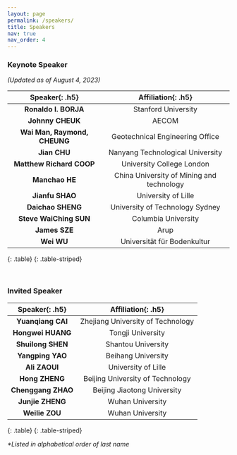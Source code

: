 ```yaml
---
layout: page
permalink: /speakers/
title: Speakers
nav: true
nav_order: 4
---
```


### Keynote Speaker

_(Updated as of August 4, 2023)_

|      **Speaker**{: .h5}      |          **Affiliation**{: .h5}           |
| :--------------------------: | :---------------------------------------: |
|     **Ronaldo I. BORJA**     |            Stanford University            |
|       **Johnny CHEUK**       |                   AECOM                   |
| **Wai Man, Raymond, CHEUNG** |      Geotechnical Engineering Office      |
|         **Jian CHU**         |     Nanyang Technological University      |
|   **Matthew Richard COOP**   |         University College London         |
|        **Manchao HE**        | China University of Mining and technology |
|       **Jianfu SHAO**        |            University of Lille            |
|      **Daichao SHENG**       |      University of Technology Sydney      |
|    **Steve WaiChing SUN**    |            Columbia University            |
|        **James SZE**         |                   Arup                    |
|          **Wei WU**          |        Universität für Bodenkultur        |
{: .table}
{: .table-striped}

<br>

### Invited Speaker

| **Speaker**{: .h5} |      **Affiliation**{: .h5}       |
| :----------------: | :-------------------------------: |
| **Yuanqiang CAI** | Zhejiang University of Technology |
| **Hongwei HUANG**  |         Tongji University         |
| **Shuilong SHEN**  |        Shantou University         |
|  **Yangping YAO**  |        Beihang University         |
|   **Ali ZAOUI**    |        University of Lille        |
|   **Hong ZHENG**   | Beijing University of Technology  |
| **Chenggang ZHAO** |    Beijing Jiaotong University    |
| **Junjie ZHENG**  |         Wuhan University          |
|  **Weilie ZOU**   |         Wuhan University          |
{: .table}
{: .table-striped}



_*Listed in alphabetical order of last name_
